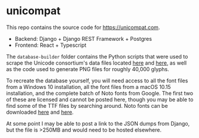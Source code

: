 # unicompat

This repo contains the source code for https://unicompat.com.

* Backend: Django + Django REST Framework + Postgres
* Frontend: React + Typescript

The `database-builder` folder contains the Python scripts that were used to scrape the Unicode consortium's data files located [here](https://www.unicode.org/Public/UCD/latest/ucdxml/) and [here](https://unicode.org/Public/emoji/13.0/), as well as the code used to generate PNG files for roughly 40,000 glyphs.

To recreate the database yourself, you will need access to all the font files from a Windows 10 installation, all the font files from a macOS 10.15 installation, and the complete batch of Noto fonts from Google. The first two of these are licensed and cannot be posted here, though you may be able to find some of the TTF files by searching around. Noto fonts can be downloaded [here](https://www.google.com/get/noto/) and [here](https://github.com/googlefonts/noto-fonts). 

At some point I may be able to post a link to the JSON dumps from Django, but the file is >250MB and would need to be hosted elsewhere.
